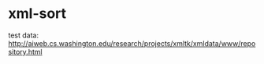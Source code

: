 # xml-sort
test data: http://aiweb.cs.washington.edu/research/projects/xmltk/xmldata/www/repository.html